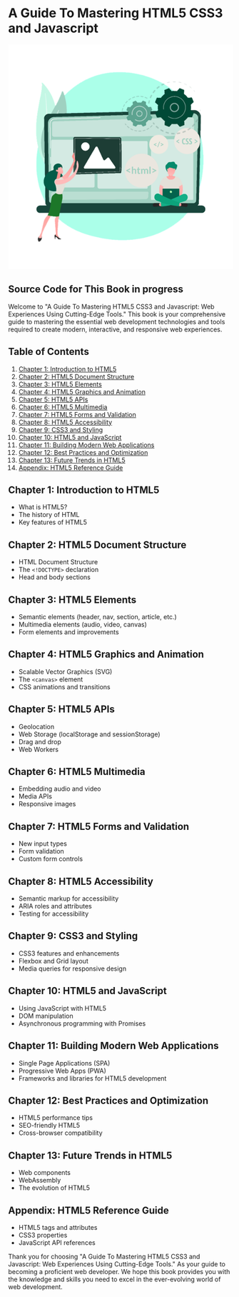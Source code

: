 # A Guide To Mastering HTML5 CSS3 and Javascript
![A Guide To Mastering HTML5 CSS3 and Javascript by Ziggy Rafiq Book Cover](book_cover.png)

## Source Code for This Book in progress

Welcome to "A Guide To Mastering HTML5 CSS3 and Javascript: Web Experiences Using Cutting-Edge Tools." This book is your comprehensive guide to mastering the essential web development technologies and tools required to create modern, interactive, and responsive web experiences.



## Table of Contents

1. [Chapter 1: Introduction to HTML5](#chapter-1-introduction-to-html5)
2. [Chapter 2: HTML5 Document Structure](#chapter-2-html5-document-structure)
3. [Chapter 3: HTML5 Elements](#chapter-3-html5-elements)
4. [Chapter 4: HTML5 Graphics and Animation](#chapter-4-html5-graphics-and-animation)
5. [Chapter 5: HTML5 APIs](#chapter-5-html5-apis)
6. [Chapter 6: HTML5 Multimedia](#chapter-6-html5-multimedia)
7. [Chapter 7: HTML5 Forms and Validation](#chapter-7-html5-forms-and-validation)
8. [Chapter 8: HTML5 Accessibility](#chapter-8-html5-accessibility)
9. [Chapter 9: CSS3 and Styling](#chapter-9-css3-and-styling)
10. [Chapter 10: HTML5 and JavaScript](#chapter-10-html5-and-javascript)
11. [Chapter 11: Building Modern Web Applications](#chapter-11-building-modern-web-applications)
12. [Chapter 12: Best Practices and Optimization](#chapter-12-best-practices-and-optimization)
13. [Chapter 13: Future Trends in HTML5](#chapter-13-future-trends-in-html5)
14. [Appendix: HTML5 Reference Guide](#appendix-html5-reference-guide)

## Chapter 1: Introduction to HTML5
- What is HTML5?
- The history of HTML
- Key features of HTML5

## Chapter 2: HTML5 Document Structure
- HTML Document Structure
- The `<!DOCTYPE>` declaration
- Head and body sections

## Chapter 3: HTML5 Elements
- Semantic elements (header, nav, section, article, etc.)
- Multimedia elements (audio, video, canvas)
- Form elements and improvements

## Chapter 4: HTML5 Graphics and Animation
- Scalable Vector Graphics (SVG)
- The `<canvas>` element
- CSS animations and transitions

## Chapter 5: HTML5 APIs
- Geolocation
- Web Storage (localStorage and sessionStorage)
- Drag and drop
- Web Workers

## Chapter 6: HTML5 Multimedia
- Embedding audio and video
- Media APIs
- Responsive images

## Chapter 7: HTML5 Forms and Validation
- New input types
- Form validation
- Custom form controls

## Chapter 8: HTML5 Accessibility
- Semantic markup for accessibility
- ARIA roles and attributes
- Testing for accessibility

## Chapter 9: CSS3 and Styling
- CSS3 features and enhancements
- Flexbox and Grid layout
- Media queries for responsive design

## Chapter 10: HTML5 and JavaScript
- Using JavaScript with HTML5
- DOM manipulation
- Asynchronous programming with Promises

## Chapter 11: Building Modern Web Applications
- Single Page Applications (SPA)
- Progressive Web Apps (PWA)
- Frameworks and libraries for HTML5 development

## Chapter 12: Best Practices and Optimization
- HTML5 performance tips
- SEO-friendly HTML5
- Cross-browser compatibility

## Chapter 13: Future Trends in HTML5
- Web components
- WebAssembly
- The evolution of HTML5

## Appendix: HTML5 Reference Guide
- HTML5 tags and attributes
- CSS3 properties
- JavaScript API references

Thank you for choosing "A Guide To Mastering HTML5 CSS3 and Javascript: Web Experiences Using Cutting-Edge Tools." As your guide to becoming a proficient web developer. We hope this book provides you with the knowledge and skills you need to excel in the ever-evolving world of web development.


